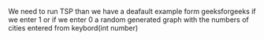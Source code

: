 We need to run TSP than we have a deafault example form geeksforgeeks if we enter 1 or if we enter 0 a random generated graph with the numbers of cities entered from keybord(int number)
